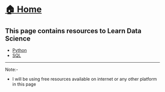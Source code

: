 # <a href="../">🏠 Home</a>

## This page contains resources to Learn Data Science

- [Python](./python.md)
- [SQL](./sql.md)





------------
Note:-
- I will be using free resources available on internet or any other platform in this page